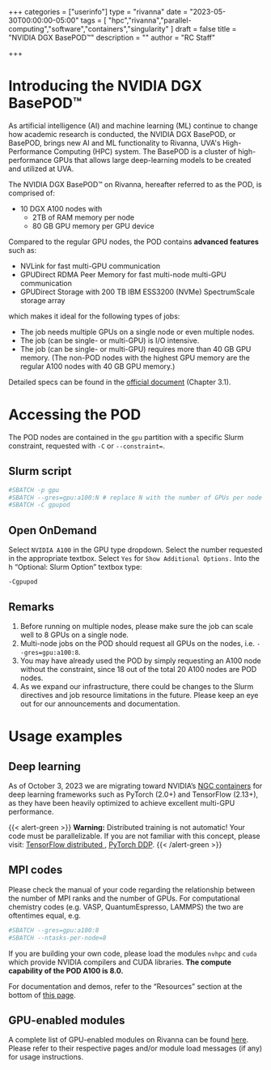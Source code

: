 +++
categories = ["userinfo"]
type = "rivanna"
date = "2023-05-30T00:00:00-05:00"
tags = [
    "hpc","rivanna","parallel-computing","software","containers","singularity"
]
draft = false
title = "NVIDIA DGX BasePOD™"
description = ""
author = "RC Staff"

+++

# Introducing the NVIDIA DGX BasePOD™

As artificial intelligence (AI) and machine learning (ML) continue to change how academic research is conducted, the NVIDIA DGX BasePOD, or BasePOD, brings new AI and ML functionality to Rivanna, UVA's High-Performance Computing (HPC) system. The BasePOD is a cluster of high-performance GPUs that allows large deep-learning models to be created and utilized at UVA. 

The NVIDIA DGX BasePOD™ on Rivanna, hereafter referred to as the POD, is comprised of:
- 10 DGX A100 nodes with
  - 2TB of RAM memory per node
  - 80 GB GPU memory per GPU device

Compared to the regular GPU nodes, the POD contains **advanced features** such as:
- NVLink for fast multi-GPU communication
- GPUDirect RDMA Peer Memory for fast multi-node multi-GPU communication
- GPUDirect Storage with 200 TB IBM ESS3200 (NVMe) SpectrumScale storage array

which makes it ideal for the following types of jobs:
- The job needs multiple GPUs on a single node or even multiple nodes.
- The job (can be single- or multi-GPU) is I/O intensive.
- The job (can be single- or multi-GPU) requires more than 40 GB GPU memory. (The non-POD nodes with the highest GPU memory are the regular A100 nodes with 40 GB GPU memory.)

Detailed specs can be found in the [official document](https://docs.nvidia.com/dgx-basepod-reference-architecture-dgx-a100-and-dgx-h100.pdf) (Chapter 3.1).

# Accessing the POD

The POD nodes are contained in the `gpu` partition with a specific Slurm constraint, requested with `-C` or `--constraint=`.

## Slurm script

```bash
#SBATCH -p gpu
#SBATCH --gres=gpu:a100:N # replace N with the number of GPUs per node requested
#SBATCH -C gpupod
```

## Open OnDemand

Select `NVIDIA A100` in the GPU type dropdown.  Select the number requested in the appropriate textbox.  Select `Yes` for `Show Additional Options.` Into the h “Optional: Slurm Option” textbox type:
```
-Cgpupod
```

## Remarks
1. Before running on multiple nodes, please make sure the job can scale well to 8 GPUs on a single node.
1. Multi-node jobs on the POD should request all GPUs on the nodes, i.e. `--gres=gpu:a100:8`.
1. You may have already used the POD by simply requesting an A100 node without the constraint, since 18 out of the total 20 A100 nodes are POD nodes.
1. As we expand our infrastructure, there could be changes to the Slurm directives and job resource limitations in the future. Please keep an eye out for our announcements and documentation.

# Usage examples

## Deep learning

As of October 3, 2023 we are migrating toward NVIDIA’s [NGC containers](https://ngc.nvidia.com/) for deep learning frameworks such as PyTorch (2.0+) and TensorFlow (2.13+), as they have been heavily optimized to achieve excellent multi-GPU performance.

{{< alert-green >}} <b>Warning:</b> Distributed training is not automatic! Your code must be parallelizable. If you are not familiar with this concept, please visit: <a href="https://www.tensorflow.org/guide/distributed_training">TensorFlow distributed </a>, <a href=https://pytorch.org/docs/stable/notes/ddp.html>PyTorch DDP</a>.
{{< /alert-green >}}

## MPI codes

Please check the manual of your code regarding the relationship between the number of MPI ranks and the number of GPUs. For computational chemistry codes (e.g. VASP, QuantumEspresso, LAMMPS) the two are oftentimes equal, e.g.

```bash
#SBATCH --gres=gpu:a100:8
#SBATCH --ntasks-per-node=8
```

If you are building your own code, please load the modules `nvhpc` and `cuda` which provide NVIDIA compilers and CUDA libraries. **The compute capability of the POD A100 is 8.0.**

For documentation and demos, refer to the “Resources” section at the bottom of [this page](https://developer.nvidia.com/hpc-sdk).

## GPU-enabled modules

A complete list of GPU-enabled modules on Rivanna can be found [here](https://www.rc.virginia.edu/userinfo/rivanna/software/gpu/). Please refer to their respective pages and/or module load messages (if any) for usage instructions.
